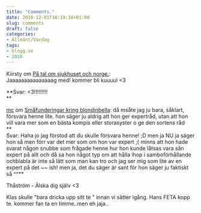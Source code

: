 ```yaml
---
title: "Comments."
date: 2010-12-01T10:19:18+01:00
slug: comments
draft: false
categories:
- Allmänt/Vardag
tags:
- blogg.se
- 2010
---
```

Kiirsty om [På tal om sjukhuset och norge.](http://camillalovgren.blogg.se/2010/november/pa-tal-om-sjukhuset-och-norge.html):  
Jaaaaaaaaaaaaaaag med! kommer bli kuuuul <3  
  
**Svar: <3!!!!!!!!!  
**  
  
[mc](http://insomniia.blogg.se/) om [Småfunderingar kring blondinbella](http://camillalovgren.blogg.se/2010/november/smafunderingar-kring-blondinbella.html): då msåte jag ju bara, såklart, försvara henne lite. hon säger ju aldrig att hon ger expertråd, utan att hon vill vara mer som en bästa kompis eller storasyster o ge den sortens råd  
**  
Svar: Haha jo jag förstod att du skulle försvara henne! ;D men ja NU ja säger hon så men förr var det mer som om hon var expert ;( minns att hon hade svarat någon snubbe som frågade henne hur hon kunde låtsas vara sån expert på allt och då sa hon något typ om att hålla ihop i samboförhållande ochblabla är inte så lätt som man kan tro och jag ser mig som lite av en expert på det ~~ ish! men ja, det du säger är sant för hon säger ju faktiskt så ^^**  
  
  
Thåström - Älska dig själv <3  
  
Klas skulle "bara dricka upp sitt te " innan vi sätter igång. Hans FETA kopp te. kommer fan ta en timme..men eh jaja..